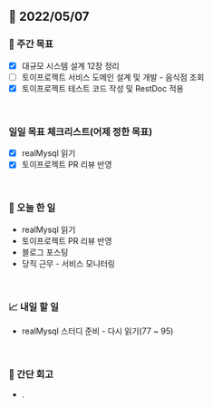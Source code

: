## 📅 2022/05/07


### 👏 주간 목표

- [x] 대규모 시스템 설계 12장 정리
- [ ] 토이프로젝트 서비스 도메인 설계 및 개발 - 음식점 조회
- [x] 토이프로젝트 테스트 코드 작성 및 RestDoc 적용

<br/>

### 일일 목표 체크리스트(어제 정한 목표)

- [x] realMysql 읽기
- [x] 토이프로젝트 PR 리뷰 반영

<br/>

### 💯 오늘 한 일

- realMysql 읽기
- 토이프로젝트 PR 리뷰 반영
- 블로그 포스팅
- 당직 근무 - 서비스 모니터링

<br/>

### 📈 내일 할 일

- realMysql 스터디 준비 - 다시 읽기(77 ~ 95)

<br/>

### 🤔 간단 회고

- .




 




 








